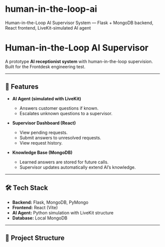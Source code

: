 # human-in-the-loop-ai
Human-in-the-Loop AI Supervisor System — Flask + MongoDB backend, React frontend, LiveKit-simulated AI agent

# Human-in-the-Loop AI Supervisor

A prototype **AI receptionist system** with human-in-the-loop supervision.  
Built for the Frontdesk engineering test.

---

## 🚀 Features
- **AI Agent (simulated with LiveKit)**  
  - Answers customer questions if known.  
  - Escalates unknown questions to a supervisor.  

- **Supervisor Dashboard (React)**  
  - View pending requests.  
  - Submit answers to unresolved requests.  
  - View request history.  

- **Knowledge Base (MongoDB)**  
  - Learned answers are stored for future calls.  
  - Supervisor updates automatically extend AI’s knowledge.  

---

## 🛠️ Tech Stack
- **Backend:** Flask, MongoDB, PyMongo  
- **Frontend:** React (Vite)  
- **AI Agent:** Python simulation with LiveKit structure  
- **Database:** Local MongoDB  

---

## 📂 Project Structure
